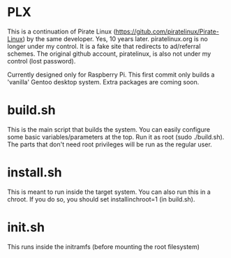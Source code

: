 # PLX

This is a continuation of Pirate Linux (https://gitub.com/piratelinux/Pirate-Linux) by the same developer. Yes, 10 years later. piratelinux.org is no longer under my control. It is a fake site that redirects to ad/referral schemes. The original github account, piratelinux, is also not under my control (lost password).

Currently designed only for Raspberry Pi. This first commit only builds a 'vanilla' Gentoo desktop system. Extra packages are coming soon.

# build.sh
This is the main script that builds the system. You can easily configure some basic variables/parameters at the top. Run it as root (sudo ./build.sh). The parts that don't need root privileges will be run as the regular user.

# install.sh
This is meant to run inside the target system. You can also run this in a chroot. If you do so, you should set installinchroot=1 (in build.sh).

# init.sh
This runs inside the initramfs (before mounting the root filesystem)
